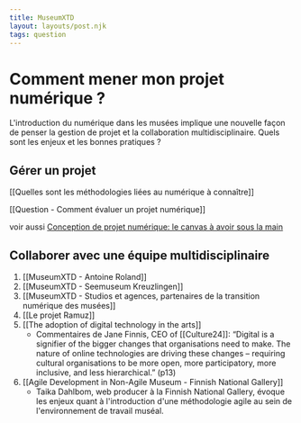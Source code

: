 ```yaml
---
title: MuseumXTD
layout: layouts/post.njk
tags: question
---
```

# Comment mener mon projet numérique ?
L'introduction du numérique dans les musées implique une nouvelle façon de penser la gestion de projet et la collaboration multidisciplinaire. Quels sont les enjeux et les bonnes pratiques  ?

## Gérer un projet

[[Quelles sont les méthodologies liées au numérique à connaître]]

[[Question - Comment évaluer un projet numérique]]

voir aussi [Conception de projet numérique: le canvas à avoir sous la main](https://quebecnumerique.com/conception-de-projet-numerique-le-canevas-a-avoir-sous-la-main/)

## Collaborer avec une équipe multidisciplinaire


1. [[MuseumXTD - Antoine Roland]]
2. [[MuseumXTD - Seemuseum Kreuzlingen]]
3. [[MuseumXTD - Studios et agences, partenaires de la transition numérique des musées]]
4. [[Le projet Ramuz]]
5. [[The adoption of digital technology in the arts]]
	- Commentaires de Jane Finnis, CEO of [[Culture24]]: “Digital is a signifier of the bigger changes that organisations need to make. The nature of online technologies are driving these changes – requiring cultural organisations to be more open, more participatory, more inclusive, and less hierarchical.” (p13)
6. [[Agile Development in Non-Agile Museum - Finnish National Gallery]] 
	- Taika Dahlbom, web producer à la Finnish National Gallery, évoque les enjeux quant à l'introduction d'une méthodologie agile au sein de l'environnement de travail muséal. 
